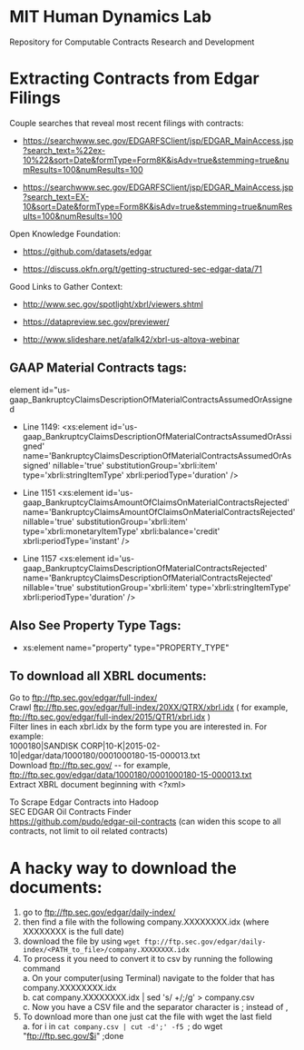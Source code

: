 # MIT Human Dynamics Lab 

Repository for Computable Contracts Research and Development 

# Extracting Contracts from Edgar Filings 

Couple searches that reveal most  recent filings with contracts: 
* https://searchwww.sec.gov/EDGARFSClient/jsp/EDGAR_MainAccess.jsp?search_text=%22ex-10%22&sort=Date&formType=Form8K&isAdv=true&stemming=true&numResults=100&numResults=100

* https://searchwww.sec.gov/EDGARFSClient/jsp/EDGAR_MainAccess.jsp?search_text=EX-10&sort=Date&formType=Form8K&isAdv=true&stemming=true&numResults=100&numResults=100

Open Knowledge Foundation:
* https://github.com/datasets/edgar

* https://discuss.okfn.org/t/getting-structured-sec-edgar-data/71 


Good Links to Gather Context:

* http://www.sec.gov/spotlight/xbrl/viewers.shtml 

* https://datapreview.sec.gov/previewer/ 

* http://www.slideshare.net/afalk42/xbrl-us-altova-webinar


## GAAP Material Contracts tags:

element id="us-gaap_BankruptcyClaimsDescriptionOfMaterialContractsAssumedOrAssigned

* Line 1149:
<xs:element id='us-gaap_BankruptcyClaimsDescriptionOfMaterialContractsAssumedOrAssigned' name='BankruptcyClaimsDescriptionOfMaterialContractsAssumedOrAssigned' nillable='true' substitutionGroup='xbrli:item' type='xbrli:stringItemType' xbrli:periodType='duration' />


* Line 1151
<xs:element id='us-gaap_BankruptcyClaimsAmountOfClaimsOnMaterialContractsRejected' name='BankruptcyClaimsAmountOfClaimsOnMaterialContractsRejected' nillable='true' substitutionGroup='xbrli:item' type='xbrli:monetaryItemType' xbrli:balance='credit' xbrli:periodType='instant' />

* Line 1157
<xs:element id='us-gaap_BankruptcyClaimsDescriptionOfMaterialContractsRejected' name='BankruptcyClaimsDescriptionOfMaterialContractsRejected' nillable='true' substitutionGroup='xbrli:item' type='xbrli:stringItemType' xbrli:periodType='duration' />


## Also See Property Type Tags: 

* xs:element name="property" type="PROPERTY_TYPE" 




## To download all XBRL documents:

Go to ftp://ftp.sec.gov/edgar/full-index/     
Crawl ftp://ftp.sec.gov/edgar/full-index/20XX/QTRX/xbrl.idx ( for example,     ftp://ftp.sec.gov/edgar/full-index/2015/QTR1/xbrl.idx )      
Filter lines in each xbrl.idx by the form type you are interested in. For example:    
1000180|SANDISK CORP|10-K|2015-02-10|edgar/data/1000180/0001000180-15-000013.txt    
Download ftp://ftp.sec.gov/<url> -- for example, ftp://ftp.sec.gov/edgar/data/1000180/0001000180-15-000013.txt    
Extract XBRL document beginning with <?xml>   

To Scrape Edgar Contracts into Hadoop     
SEC EDGAR Oil Contracts Finder    
https://github.com/pudo/edgar-oil-contracts (can widen this scope to all contracts, not limit to oil related contracts)    



# A hacky way to download the documents:  

1. go to ftp://ftp.sec.gov/edgar/daily-index/
2. then find a file with the following company.XXXXXXXX.idx (where XXXXXXXX is the full date)
3. download the file by using `wget ftp://ftp.sec.gov/edgar/daily-index/<PATH_to_file>/company.XXXXXXXX.idx`
4. To process it you need to convert it to csv by running the following command       
  a. On your computer(using Terminal) navigate to the folder that has company.XXXXXXXX.idx    
  b. cat company.XXXXXXXX.idx | sed 's/  \+/;/g' > company.csv    
  c. Now you have a CSV file and the separator character is ; instead of ,    
5. To download more than one just cat the file with wget the last field    
  a. for i in `cat company.csv | cut -d';' -f5 `; do wget "ftp://ftp.sec.gov/$i" ;done
